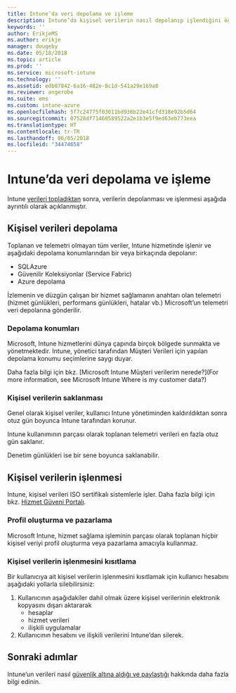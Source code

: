 ```yaml
---
title: Intune’da veri depolama ve işleme
description: Intune’da kişisel verilerin nasıl depolanıp işlendiğini öğrenin.
keywords: ''
author: ErikjeMS
ms.author: erikje
manager: dougeby
ms.date: 05/18/2018
ms.topic: article
ms.prod: ''
ms.service: microsoft-intune
ms.technology: ''
ms.assetid: edb07842-6a16-482e-8c1d-541a29e169a8
ms.reviewer: angerobe
ms.suite: ems
ms.custom: intune-azure
ms.openlocfilehash: 5f7c24775f03011bd936b22e41cfd318e92b5d64
ms.sourcegitcommit: 07528df71460589522a2e1b3e5f9ed63eb773eea
ms.translationtype: HT
ms.contentlocale: tr-TR
ms.lasthandoff: 06/05/2018
ms.locfileid: "34474658"
---
```

# <a name="data-storage-and-processing-in-intune"></a>Intune’da veri depolama ve işleme

Intune [verileri topladıktan](privacy-data-collect.md) sonra, verilerin depolanması ve işlenmesi aşağıda ayrıntılı olarak açıklanmıştır.

## <a name="storing-personal-data"></a>Kişisel verileri depolama

Toplanan ve telemetri olmayan tüm veriler, Intune hizmetinde işlenir ve aşağıdaki depolama konumlarından bir veya birkaçında depolanır: 

- SQLAzure 
- Güvenilir Koleksiyonlar (Service Fabric)  
- Azure depolama 

İzlemenin ve düzgün çalışan bir hizmet sağlamanın anahtarı olan telemetri (hizmet günlükleri, performans günlükleri, hatalar vb.) Microsoft’un telemetri veri depolarına gönderilir.

### <a name="storage-locations"></a>Depolama konumları

Microsoft, Intune hizmetlerini dünya çapında birçok bölgede sunmakta ve yönetmektedir. Intune, yönetici tarafından Müşteri Verileri için yapılan depolama konumu seçimlerine saygı duyar.

Daha fazla bilgi için bkz. [Microsoft Intune Müşteri verilerim nerede?](For more information, see Microsoft Intune Where is my customer data?)

### <a name="personal-data-retention"></a>Kişisel verilerin saklanması

Genel olarak kişisel veriler, kullanıcı Intune yönetiminden kaldırıldıktan sonra otuz gün boyunca Intune tarafından korunur.

Intune kullanımının parçası olarak toplanan telemetri verileri en fazla otuz gün saklanır.

Denetim günlükleri ise bir sene boyunca saklanabilir.

## <a name="processing-personal-data"></a>Kişisel verilerin işlenmesi

Intune, kişisel verileri ISO sertifikalı sistemlerle işler. Daha fazla bilgi için bkz. [Hizmet Güveni Portalı](https://www.microsoft.com/en-us/TrustCenter/stp).

### <a name="profiling-and-marketing"></a>Profil oluşturma ve pazarlama

Microsoft Intune, hizmet sağlama işleminin parçası olarak toplanan hiçbir kişisel veriyi profil oluşturma veya pazarlama amacıyla kullanmaz. 

### <a name="restrict-processing-of-personal-data"></a>Kişisel verilerin işlenmesini kısıtlama

Bir kullanıcıya ait kişisel verilerin işlenmesini kısıtlamak için kullanıcı hesabını aşağıdaki yollarla silebilirsiniz:
1. Kullanıcının aşağıdakiler dahil olmak üzere kişisel verilerinin elektronik kopyasını dışarı aktararak
    - hesaplar
    - hizmet verileri
    - ilişkili uygulamalar
2. Kullanıcının hesabını ve ilişkili verilerini Intune’dan silerek.

## <a name="next-steps"></a>Sonraki adımlar

Intune’un verileri nasıl [güvenlik altına aldığı ve paylaştığı](privacy-data-secure-share.md) hakkında daha fazla bilgi edinin. 